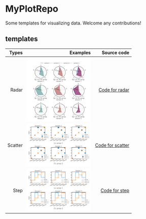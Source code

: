 # MyPlotRepo
Some templates for visualizing data. Welcome any contributions!

## templates
| Types | Examples | Source code |
| --:   | --:      | --:         |
| Radar | <img src="figure/radar_plot.png" width="200px"/> | [Code for radar](src/draw_radar.ipynb) |
| Scatter | <img src="figure/scatter_plot.png" width="200px"/> | [Code for scatter](src/draw_scatter.ipynb) |
| Step | <img src="figure/step_plot.png" width="200px"/> | [Code for step](src/draw_step.ipynb) |
